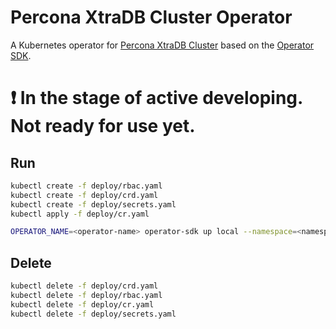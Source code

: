 # Percona XtraDB Cluster Operator

A Kubernetes operator for [Percona XtraDB Cluster](https://www.percona.com/software/mysql-database/percona-xtradb-cluster) based on the [Operator SDK](https://github.com/operator-framework/operator-sdk).

# :heavy_exclamation_mark: In the stage of active developing. Not ready for use yet.

## Run
```sh
kubectl create -f deploy/rbac.yaml
kubectl create -f deploy/crd.yaml
kubectl create -f deploy/secrets.yaml
kubectl apply -f deploy/cr.yaml
```

```sh
OPERATOR_NAME=<operator-name> operator-sdk up local --namespace=<namespace>
```

## Delete
```sh
kubectl delete -f deploy/crd.yaml
kubectl delete -f deploy/rbac.yaml
kubectl delete -f deploy/cr.yaml
kubectl delete -f deploy/secrets.yaml
```